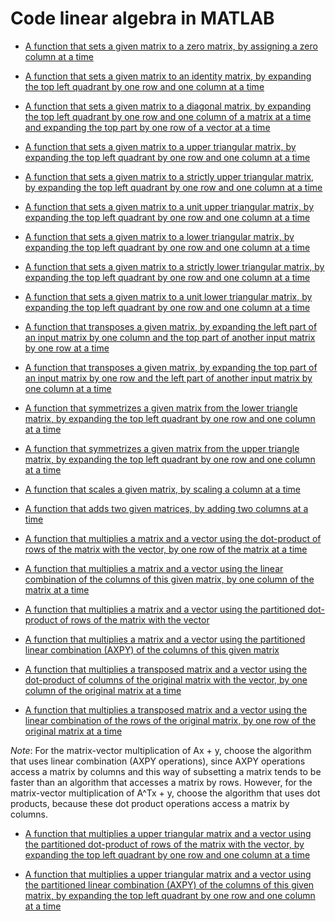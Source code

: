 # Code linear algebra in MATLAB
- [A function that sets a given matrix to a zero matrix, by assigning a zero column at a time](ZeroMatrix_unb.m)

- [A function that sets a given matrix to an identity matrix, by expanding the top left quadrant by one row and one column at a time](Set_to_identity_unb.m)

- [A function that sets a given matrix to a diagonal matrix, by expanding the top left quadrant by one row and one column of a matrix at a time and expanding the top part by one row of a vector at a time](Set_to_diagonal_matrix_unb.m)

- [A function that sets a given matrix to a upper triangular matrix, by expanding the top left quadrant by one row and one column at a time](Set_to_upper_triangular_matrix_unb.m)

- [A function that sets a given matrix to a strictly upper triangular matrix, by expanding the top left quadrant by one row and one column at a time](Set_to_strictly_upper_triangular_matrix_unb.m)

- [A function that sets a given matrix to a unit upper triangular matrix, by expanding the top left quadrant by one row and one column at a time](Set_to_unit_upper_triangular_matrix_unb.m)

- [A function that sets a given matrix to a lower triangular matrix, by expanding the top left quadrant by one row and one column at a time](Set_to_lower_triangular_matrix_unb.m)

- [A function that sets a given matrix to a strictly lower triangular matrix, by expanding the top left quadrant by one row and one column at a time](Set_to_strictly_lower_triangular_matrix_unb.m)

- [A function that sets a given matrix to a unit lower triangular matrix, by expanding the top left quadrant by one row and one column at a time](Set_to_unit_lower_triangular_matrix_unb.m)

- [A function that transposes a given matrix, by expanding the left part of an input matrix by one column and the top part of another input matrix by one row at a time](Transpose_unb.m)

- [A function that transposes a given matrix, by expanding the top part of an input matrix by one row and the left part of another input matrix by one column at a time](Transpose_alternative_unb.m)

- [A function that symmetrizes a given matrix from the lower triangle matrix, by expanding the top left quadrant by one row and one column at a time](Symmetrize_from_lower_triangle_unb.m)

- [A function that symmetrizes a given matrix from the upper triangle matrix, by expanding the top left quadrant by one row and one column at a time](Symmetrize_from_upper_triangle_unb.m)

- [A function that scales a given matrix, by scaling a column at a time](Scale_matrix_unb.m)

- [A function that adds two given matrices, by adding two columns at a time](Add_matrices_unb.m)

- [A function that multiplies a matrix and a vector using the dot-product of rows of the matrix with the vector, by one row of the matrix at a time](Mvmult_n_unb_var1.m)

- [A function that multiplies a matrix and a vector using the linear combination of the columns of this given matrix, by one column of the matrix at a time](Mvmult_n_unb_var2.m)

- [A function that multiplies a matrix and a vector using the partitioned dot-product of rows of the matrix with the vector](Mvmult_n_unb_var1B.m)

- [A function that multiplies a matrix and a vector using the partitioned linear combination (AXPY) of the columns of this given matrix](Mvmult_n_unb_var2B.m)

- [A function that multiplies a transposed matrix and a vector using the dot-product of columns of the original matrix with the vector, by one column of the original matrix at a time](Mvmult_t_unb_var1.m)

- [A function that multiplies a transposed matrix and a vector using the linear combination of the rows of the original matrix, by one row of the original matrix at a time](Mvmult_t_unb_var2.m)

*Note*: For the matrix-vector multiplication of Ax + y, choose the algorithm that uses linear combination (AXPY operations), since AXPY operations access a matrix by columns and this way of subsetting a matrix tends to be faster than an algorithm that accesses a matrix by rows. However, for the matrix-vector multiplication of A^Tx + y, choose the algorithm that uses dot products, because these dot product operations access a matrix by columns.

- [A function that multiplies a upper triangular matrix and a vector using the partitioned dot-product of rows of the matrix with the vector, by expanding the top left quadrant by one row and one column at a time](Trmvp_un_unb_var1.m)

- [A function that multiplies a upper triangular matrix and a vector using the partitioned linear combination (AXPY) of the columns of this given matrix, by expanding the top left quadrant by one row and one column at a time](Trmvp_un_unb_var2.m)
